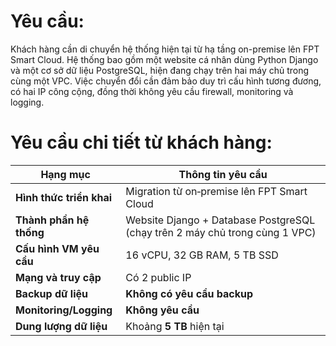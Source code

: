 # Yêu cầu:
Khách hàng cần di chuyển hệ thống hiện tại từ hạ tầng on-premise lên FPT Smart Cloud. Hệ thống bao gồm một website cá nhân dùng Python Django và một cơ sở dữ liệu PostgreSQL, hiện đang chạy trên hai máy chủ trong cùng một VPC. Việc chuyển đổi cần đảm bảo duy trì cấu hình tương đương, có hai IP công cộng, đồng thời không yêu cầu firewall, monitoring và logging.

# Yêu cầu chi tiết từ khách hàng:
| Hạng mục                 | Thông tin yêu cầu                                                                   |
| ------------------------ | ----------------------------------------------------------------------------------- |
| **Hình thức triển khai** | Migration từ on‑premise lên FPT Smart Cloud                                         |
| **Thành phần hệ thống**  | Website Django + Database PostgreSQL (chạy trên 2 máy chủ trong cùng 1 VPC)         |
| **Cấu hình VM yêu cầu**  | 16 vCPU, 32 GB RAM, 5 TB SSD                                                       |
| **Mạng và truy cập**     | Có 2 public IP                                                                     |
| **Backup dữ liệu**       | **Không có yêu cầu backup**                                                          |
| **Monitoring/Logging**   | **Không yêu cầu**                                                                   |
| **Dung lượng dữ liệu**   | Khoảng **5 TB** hiện tại                                                             |
